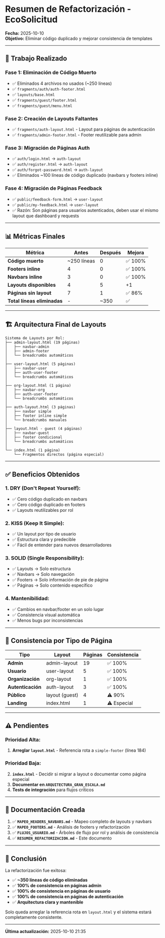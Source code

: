 # Resumen de Refactorización - EcoSolicitud

**Fecha:** 2025-10-10  
**Objetivo:** Eliminar código duplicado y mejorar consistencia de templates

---

## 🎯 Trabajo Realizado

### **Fase 1: Eliminación de Código Muerto**
- ✅ Eliminados 4 archivos no usados (~250 líneas)
- ✅ `fragments/auth/auth-footer.html`
- ✅ `layouts/base.html`
- ✅ `fragments/guest/footer.html`
- ✅ `fragments/guest/menu.html`

### **Fase 2: Creación de Layouts Faltantes**
- ✅ `fragments/auth-layout.html` - Layout para páginas de autenticación
- ✅ `fragments/admin-footer.html` - Footer reutilizable para admin

### **Fase 3: Migración de Páginas Auth**
- ✅ `auth/login.html` → `auth-layout`
- ✅ `auth/register.html` → `auth-layout`
- ✅ `auth/forgot-password.html` → `auth-layout`
- ✅ Eliminados ~100 líneas de código duplicado (navbars y footers inline)

### **Fase 4: Migración de Páginas Feedback**
- ✅ `public/feedback-form.html` → `user-layout`
- ✅ `public/my-feedback.html` → `user-layout`
- ✅ Razón: Son páginas para usuarios autenticados, deben usar el mismo layout que dashboard y requests

---

## 📊 Métricas Finales

| Métrica | Antes | Después | Mejora |
|---------|-------|---------|--------|
| **Código muerto** | ~250 líneas | 0 | ✅ 100% |
| **Footers inline** | 4 | 0 | ✅ 100% |
| **Navbars inline** | 3 | 0 | ✅ 100% |
| **Layouts disponibles** | 4 | 5 | +1 |
| **Páginas sin layout** | 7 | 1 | ✅ 86% |
| **Total líneas eliminadas** | - | ~350 | ✅ |

---

## 🏗️ Arquitectura Final de Layouts

```
Sistema de Layouts por Rol:
├── admin-layout.html (19 páginas)
│   ├── navbar-admin
│   ├── admin-footer
│   └── breadcrumbs automáticos
│
├── user-layout.html (5 páginas)
│   ├── navbar-user
│   ├── auth-user-footer
│   └── breadcrumbs automáticos
│
├── org-layout.html (1 página)
│   ├── navbar-org
│   ├── auth-user-footer
│   └── breadcrumbs automáticos
│
├── auth-layout.html (3 páginas)
│   ├── navbar simple
│   ├── footer inline simple
│   └── breadcrumbs manuales
│
├── layout.html - guest (4 páginas)
│   ├── navbar-guest
│   ├── footer condicional
│   └── breadcrumbs automáticos
│
└── index.html (1 página)
    └── Fragmentos directos (página especial)
```

---

## ✅ Beneficios Obtenidos

### **1. DRY (Don't Repeat Yourself):**
- ✅ Cero código duplicado en navbars
- ✅ Cero código duplicado en footers
- ✅ Layouts reutilizables por rol

### **2. KISS (Keep It Simple):**
- ✅ Un layout por tipo de usuario
- ✅ Estructura clara y predecible
- ✅ Fácil de entender para nuevos desarrolladores

### **3. SOLID (Single Responsibility):**
- ✅ Layouts → Solo estructura
- ✅ Navbars → Solo navegación
- ✅ Footers → Solo información de pie de página
- ✅ Páginas → Solo contenido específico

### **4. Mantenibilidad:**
- ✅ Cambios en navbar/footer en un solo lugar
- ✅ Consistencia visual automática
- ✅ Menos bugs por inconsistencias

---

## 🎯 Consistencia por Tipo de Página

| Tipo | Layout | Páginas | Consistencia |
|------|--------|---------|--------------|
| **Admin** | admin-layout | 19 | ✅ 100% |
| **Usuario** | user-layout | 5 | ✅ 100% |
| **Organización** | org-layout | 1 | ✅ 100% |
| **Autenticación** | auth-layout | 3 | ✅ 100% |
| **Público** | layout (guest) | 4 | ⚠️ 90% |
| **Landing** | index.html | 1 | ⚠️ Especial |

---

## ⚠️ Pendientes

### **Prioridad Alta:**
1. **Arreglar `layout.html`** - Referencia rota a `simple-footer` (línea 184)

### **Prioridad Baja:**
2. **`index.html`** - Decidir si migrar a layout o documentar como página especial
3. **Documentar en `ARQUITECTURA_GRAN_ESCALA.md`**
4. **Tests de integración** para flujos críticos

---

## 📝 Documentación Creada

1. ✅ **`MAPEO_HEADERS_NAVBARS.md`** - Mapeo completo de layouts y navbars
2. ✅ **`MAPEO_FOOTERS.md`** - Análisis de footers y refactorización
3. ✅ **`FLUJOS_USUARIO.md`** - Árboles de flujo por rol y análisis de consistencia
4. ✅ **`RESUMEN_REFACTORIZACION.md`** - Este documento

---

## 🎉 Conclusión

La refactorización fue exitosa:
- ✅ **~350 líneas de código eliminadas**
- ✅ **100% de consistencia en páginas admin**
- ✅ **100% de consistencia en páginas de usuario**
- ✅ **100% de consistencia en páginas de autenticación**
- ✅ **Arquitectura clara y mantenible**

Solo queda arreglar la referencia rota en `layout.html` y el sistema estará completamente consistente.

---

**Última actualización:** 2025-10-10 21:35
